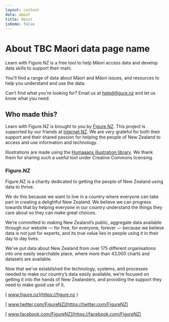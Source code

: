 ```yaml
---
layout: content
data: about
title: About
isHome: false
---
```


# About TBC Maori data page name

Learn with Figure.NZ is a free tool to help Māori access data and develop data skills to support their mahi.

You'll find a range of data about Māori and Māori issues, and resources to help you understand and use the data.

Can't find what you're looking for? Email us at <help@figure.nz> and let us know what you need.

## Who made this?

Learn with Figure.NZ is brought to you by [Figure.NZ](https://figure.nz). This project is supported by our friends at [Internet NZ](https://internetnz.nz). We are very grateful for both their support and their shared passion for helping the people of New Zealand to access and use information and technology.

Illustrations are made using the [Humaaans illustration library](https://www.humaaans.com/). We thank them for sharing such a useful tool under Creative Commons licensing.

### Figure.NZ

Figure.NZ is a charity dedicated to getting the people of New Zealand using data to thrive. 

We do this because we want to live in a country where everyone can take part in creating a delightful New Zealand. We believe we can progress towards that by helping everyone in our country understand the things they care about so they can make great choices.

We’re committed to making New Zealand’s public, aggregate data available through our website — for free, for everyone, forever — because we believe data is not just for experts, and its true value lies in people using it in their day to day lives.

We’ve put data about New Zealand from over 175 different organisations into one easily searchable place, where more than 43,000 charts and datasets are available.

Now that we’ve established the technology, systems, and processes needed to make our country’s data easily available, we’re focused on getting it into the hands of New Zealanders, and providing the support they need to make good use of it.

[<i class="fa fa-globe fa-fw" aria-hidden="true"></i> www.figure.nz](https://figure.nz )

[<i class="fa fa-twitter fa-fw" aria-hidden="true"></i> www.twitter.com/FigureNZ](https://twitter.com/FigureNZ)

[<i class="fa fa-facebook-official fa-fw" aria-hidden="true"></i> www.facebook.com/FigureNZ](https://facebook.com/FigureNZ)
